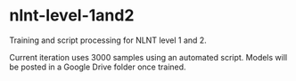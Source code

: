 # nlnt-level-1and2
Training and script processing for NLNT level 1 and 2.

Current iteration uses 3000 samples using an automated script.
Models will be posted in a Google Drive folder once trained.
